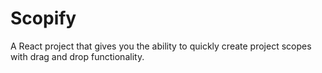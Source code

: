 # Scopify
A React project that gives you the ability to quickly create project scopes with drag and drop functionality. 